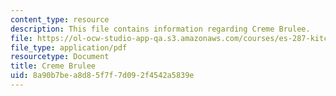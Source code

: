 ```yaml
---
content_type: resource
description: This file contains information regarding Creme Brulee.
file: https://ol-ocw-studio-app-qa.s3.amazonaws.com/courses/es-287-kitchen-chemistry-spring-2009/8a90b7bea8d85f7f7d092f4542a5839e_MITES_287S09_read16.pdf
file_type: application/pdf
resourcetype: Document
title: Creme Brulee
uid: 8a90b7be-a8d8-5f7f-7d09-2f4542a5839e
---
```

